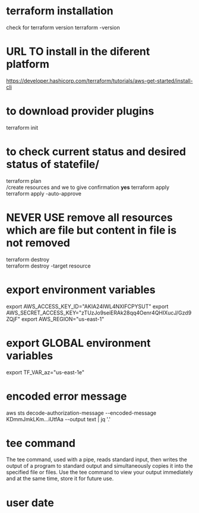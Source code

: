 # terraform installation
 check for terraform version 
 terraform -version
# URL TO install in the diferent platform
https://developer.hashicorp.com/terraform/tutorials/aws-get-started/install-cli
# to download provider plugins
terraform init 
# to check current status and desired status of statefile/
terraform plan  
/create resources and we to give confirmation ****yes****
terraform apply   
terraform apply -auto-approve
# NEVER USE  remove all resources which are file but content in file is not removed
terraform destroy    
terraform destroy -target resource
# export environment variables
export AWS_ACCESS_KEY_ID="AKIA24IWL4NXIFCPYSUT"
export AWS_SECRET_ACCESS_KEY="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"
export AWS_REGION="us-east-1"
# export GLOBAL environment variables
export TF_VAR_az="us-east-1e" 

# encoded error message
aws sts decode-authorization-message --encoded-message KDmmJmkLKm...iUtfAa --output text | jq '.'

# tee command
The tee command, used with a pipe, reads standard input, then writes the output of a program to standard output and simultaneously copies it into the specified file or files. Use the tee command to view your output immediately and at the same time, store it for future use.

# user date 